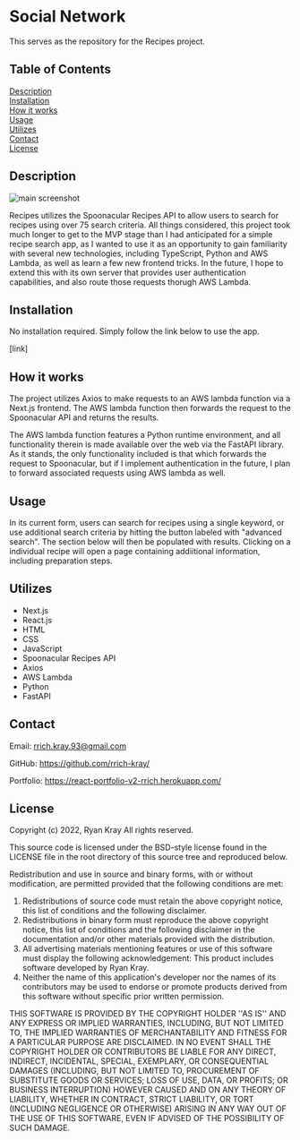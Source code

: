 # Social Network

This serves as the repository for the Recipes project.

## Table of Contents

[Description](#description)  
[Installation](#installation)  
[How it works](#how-it-works)  
[Usage](#usage)  
[Utilizes](#utilizes)  
[Contact](#contact)  
[License](#license)

## Description

![main screenshot](./public/screen1.png)

Recipes utilizes the Spoonacular Recipes API to allow users to search for recipes using over 75 search criteria. All things considered, this project took much longer to get to the MVP stage than I had anticipated for a simple recipe search app, as I wanted to use it as an opportunity to gain familiarity with several new technologies, including TypeScript, Python and AWS Lambda, as well as learn a few new frontend tricks. In the future, I hope to extend this with its own server that provides user authentication capabilities, and also route those requests thorugh AWS Lambda.

## Installation

No installation required. Simply follow the link below to use the app.

[link]

## How it works

The project utilizes Axios to make requests to an AWS lambda function via a Next.js frontend. The AWS lambda function then forwards the request to the Spoonacular API and returns the results.

The AWS lambda function features a Python runtime environment, and all functionality therein is made available over the web via the FastAPI library. As it stands, the only functionality included is that which forwards the request to Spoonacular, but if I implement authentication in the future, I plan to forward associated requests using AWS lambda as well.

## Usage

In its current form, users can search for recipes using a single keyword, or use additional search criteria by hitting the button labeled with "advanced search". The section below will then be populated with results. Clicking on a individual recipe will open a page containing addiitional information, including preparation steps.

## Utilizes

- Next.js
- React.js
- HTML
- CSS
- JavaScript
- Spoonacular Recipes API
- Axios
- AWS Lambda
- Python
- FastAPI

## Contact

Email: rrich.kray.93@gmail.com

GitHub: https://github.com/rrich-kray/

Portfolio: https://react-portfolio-v2-rrich.herokuapp.com/

## License

Copyright (c) 2022, Ryan Kray
All rights reserved.

This source code is licensed under the BSD-style license found in the LICENSE file in the root directory of this source tree and reproduced below.

Redistribution and use in source and binary forms, with or without modification, are permitted provided that the following conditions are met:

1. Redistributions of source code must retain the above copyright notice, this list of conditions and the following disclaimer.
2. Redistributions in binary form must reproduce the above copyright notice, this list of conditions and the following disclaimer in the documentation and/or other materials provided with the distribution.
3. All advertising materials mentioning features or use of this software must display the following acknowledgement: This product includes software developed by Ryan Kray.
4. Neither the name of this application's developer nor the names of its contributors may be used to endorse or promote products derived from this software without specific prior written permission.

THIS SOFTWARE IS PROVIDED BY THE COPYRIGHT HOLDER ''AS IS'' AND ANY EXPRESS OR IMPLIED WARRANTIES, INCLUDING, BUT NOT LIMITED TO, THE IMPLIED WARRANTIES OF MERCHANTABILITY AND FITNESS FOR A PARTICULAR PURPOSE ARE DISCLAIMED. IN NO EVENT SHALL THE COPYRIGHT HOLDER OR CONTRIBUTORS BE LIABLE FOR ANY DIRECT, INDIRECT, INCIDENTAL, SPECIAL, EXEMPLARY, OR CONSEQUENTIAL DAMAGES (INCLUDING, BUT NOT LIMITED TO, PROCUREMENT OF SUBSTITUTE GOODS OR SERVICES; LOSS OF USE, DATA, OR PROFITS; OR BUSINESS INTERRUPTION) HOWEVER CAUSED AND ON ANY THEORY OF LIABILITY, WHETHER IN CONTRACT, STRICT LIABILITY, OR TORT (INCLUDING NEGLIGENCE OR OTHERWISE) ARISING IN ANY WAY OUT OF THE USE OF THIS SOFTWARE, EVEN IF ADVISED OF THE POSSIBILITY OF SUCH DAMAGE.
